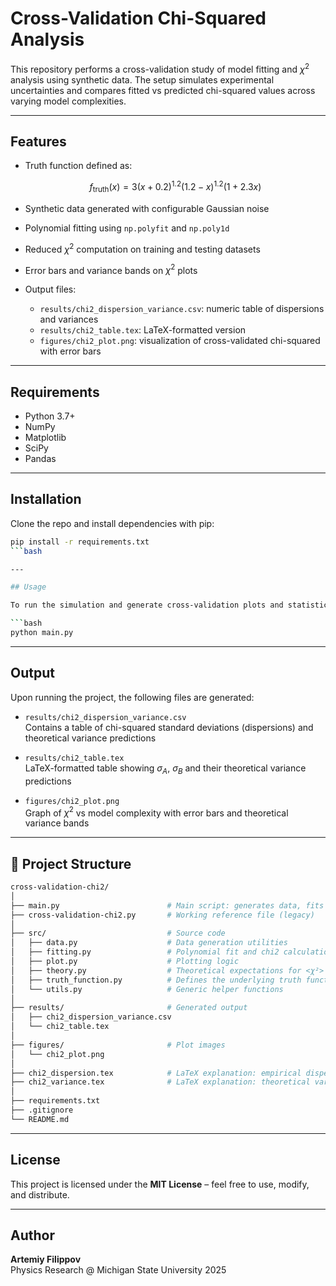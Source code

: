 # Cross-Validation Chi-Squared Analysis

This repository performs a cross-validation study of model fitting and $\chi^2$ analysis using synthetic data. The setup simulates experimental uncertainties and compares fitted vs predicted chi-squared values across varying model complexities.

---

## Features

- Truth function defined as:

  $$
  f_{\text{truth}}(x) = 3(x + 0.2)^{1.2}(1.2 - x)^{1.2}(1 + 2.3x)
  $$

- Synthetic data generated with configurable Gaussian noise
- Polynomial fitting using `np.polyfit` and `np.poly1d`
- Reduced $\chi^2$ computation on training and testing datasets
- Error bars and variance bands on $\chi^2$ plots
- Output files:
  - `results/chi2_dispersion_variance.csv`: numeric table of dispersions and variances
  - `results/chi2_table.tex`: LaTeX-formatted version
  - `figures/chi2_plot.png`: visualization of cross-validated chi-squared with error bars

---

## Requirements

- Python 3.7+
- NumPy
- Matplotlib
- SciPy
- Pandas

---

## Installation

Clone the repo and install dependencies with pip:

```bash
pip install -r requirements.txt
```bash

---

## Usage

To run the simulation and generate cross-validation plots and statistical analysis:

```bash
python main.py
```

---

## Output

Upon running the project, the following files are generated:

- `results/chi2_dispersion_variance.csv`  
  Contains a table of chi-squared standard deviations (dispersions) and theoretical variance predictions

- `results/chi2_table.tex`  
  LaTeX-formatted table showing $\sigma_A$, $\sigma_B$ and their theoretical variance predictions

- `figures/chi2_plot.png`  
  Graph of $\chi^2$ vs model complexity with error bars and theoretical variance bands

---

## 📁 Project Structure

```bash
cross-validation-chi2/
│
├── main.py                        # Main script: generates data, fits models, plots
├── cross-validation-chi2.py       # Working reference file (legacy)
│
├── src/                           # Source code
│   ├── data.py                    # Data generation utilities
│   ├── fitting.py                 # Polynomial fit and chi2 calculation
│   ├── plot.py                    # Plotting logic
│   ├── theory.py                  # Theoretical expectations for <χ²> and Var(χ²)
│   ├── truth_function.py          # Defines the underlying truth function
│   └── utils.py                   # Generic helper functions
│
├── results/                       # Generated output
│   ├── chi2_dispersion_variance.csv
│   └── chi2_table.tex
│
├── figures/                       # Plot images
│   └── chi2_plot.png
│
├── chi2_dispersion.tex            # LaTeX explanation: empirical dispersion
├── chi2_variance.tex              # LaTeX explanation: theoretical variance
│
├── requirements.txt
├── .gitignore
└── README.md
```

---

## License

This project is licensed under the **MIT License** – feel free to use, modify, and distribute.

---

## Author

**Artemiy Filippov**  
Physics Research @ Michigan State University 2025
